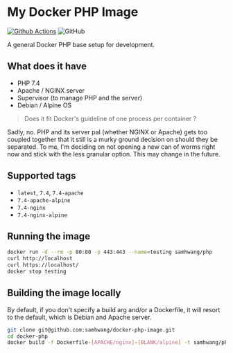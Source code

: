 # My Docker PHP Image

[![Github Actions](https://github.com/samhwang/docker-php-image/workflows/Build%20Docker%20images/badge.svg)](https://github.com/samhwang/docker-php-image/actions)
![GitHub](https://img.shields.io/github/license/samhwang/docker-php-image?style=for-the-badge)

A general Docker PHP base setup for development.

## What does it have

- PHP 7.4
- Apache / NGINX server
- Supervisor (to manage PHP and the server)
- Debian / Alpine OS

> Does it fit Docker's guideline of one process per container ?

Sadly, no. PHP and its server pal (whether NGINX or Apache) gets
too coupled together that it still is a murky ground decision on
should they be separated. To me, I'm deciding on not opening a new
can of worms right now and stick with the less granular option.
This may change in the future.

## Supported tags

- `latest`, `7.4`, `7.4-apache`
- `7.4-apache-alpine`
- `7.4-nginx`
- `7.4-nginx-alpine`

## Running the image

```bash
docker run -d --rm -p 80:80 -p 443:443 --name=testing samhwang/php
curl http://localhost
curl https://localhost/
docker stop testing
```

## Building the image locally

By default, if you don't specify a build arg and/or a Dockerfile, it
will resort to the default, which is Debian and Apache server.

```bash
git clone git@github.com:samhwang/docker-php-image.git
cd docker-php
docker build -f Dockerfile-[APACHE/nginx]-[BLANK/alpine] -t samhwang/php:latest .
```

